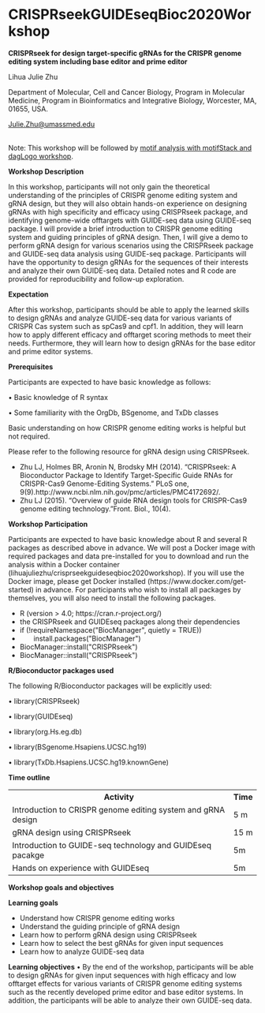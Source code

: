 # CRISPRseekGUIDEseqBioc2020Workshop

<b>CRISPRseek for design target-specific gRNAs for the CRISPR genome editing system including base editor and prime editor </b>

Lihua Julie Zhu

Department of Molecular, Cell and Cancer Biology, Program in Molecular Medicine, Program in Bioinformatics and Integrative Biology, Worcester, MA, 01655, USA.

Julie.Zhu@umassmed.edu

<br>Note: This workshop will be followed by [motif analysis with motifStack and dagLogo workshop](https://github.com/jianhong/Bioc2020workshop).

<b>Workshop Description</b>

In this workshop, participants will not only gain the theoretical understanding of the principles of CRISPR genome editing system and gRNA design, but they will also obtain hands-on experience on designing gRNAs with high specificity and efficacy using CRISPRseek package, and identifying genome-wide offtargets with GUIDE-seq data using GUIDE-seq package. I will provide a brief introduction to CRISPR genome editing system and guiding principles of gRNA design. Then, I will give a demo to perform gRNA design for various scenarios using the CRISPRseek package and GUIDE-seq data analysis using GUIDE-seq package. Participants will have the opportunity to design gRNAs for the sequences of their interests and analyze their own GUIDE-seq data. Detailed notes and R code are provided for reproducibility and follow-up exploration. 

<b>Expectation</b>

After this workshop, participants should be able to apply the learned skills to design gRNAs and analyze GUIDE-seq data for various variants of CRISPR Cas system such as spCas9 and cpf1. In addition, they will learn how to apply different efficacy and offtarget scoring methods to meet their needs. Furthermore, they will learn how to design gRNAs for the base editor and prime editor systems.

<b>Prerequisites</b>

<p>Participants are expected to have basic knowledge as follows:</p>
<p>•	Basic knowledge of R syntax</p>
<p>•	Some familiarity with the OrgDb, BSgenome, and TxDb classes</p>

Basic understanding on how CRISPR genome editing works is helpful but not required.

<p>Please refer to the following resource for gRNA design using CRISPRseek.</p>

<ul><li>Zhu LJ, Holmes BR, Aronin N, Brodsky MH (2014). “CRISPRseek: A Bioconductor Package to Identify Target-Specific Guide RNAs for CRISPR-Cas9 Genome-Editing Systems.” PLoS one, 9(9).http://www.ncbi.nlm.nih.gov/pmc/articles/PMC4172692/. </li>

<li>Zhu LJ (2015). “Overview of guide RNA design tools for CRISPR-Cas9 genome editing technology.”Front. Biol., 10(4).</li></ul>

<b>Workshop Participation</b>

<p>Participants are expected to have basic knowledge about R and several R packages as described above in advance. We will post a Docker image with required packages and data pre-installed for you to download and run the analysis within a Docker container (lihuajuliezhu/crisprseekguideseqbioc2020workshop). If you will use the Docker image, please get Docker installed (https://www.docker.com/get-started) in advance. For participants who wish to install all packages by themselves, you will also need to install the following packages.
<ul><li>R (version > 4.0; https://cran.r-project.org/)</li>
<li>the CRISPRseek and GUIDEseq packages along their dependencies</li>
<li>if (!requireNamespace("BiocManager", quietly = TRUE))</li>
<li>&nbsp;&nbsp;&nbsp;&nbsp;&nbsp;&nbsp;	    install.packages("BiocManager")</li>
<li>BiocManager::install("CRISPRseek")</li>
<li>BiocManager::install("CRISPRseek")</li></ul>

<b>R/Bioconductor packages used</b>

<p>The following R/Bioconductor packages will be explicitly used:<p>
<p>• library(CRISPRseek)</p>
<p>• library(GUIDEseq)</p>
<p>• library(org.Hs.eg.db)</p>
<p>• library(BSgenome.Hsapiens.UCSC.hg19)</p>
<p>• library(TxDb.Hsapiens.UCSC.hg19.knownGene)</p>

<b>Time outline</b>
<table><th>Activity</th><th>Time</th>
  <tr><td>Introduction to CRISPR genome editing system and gRNA design</td><td>5 m</td></tr>
<tr><td>gRNA design using CRISPRseek</td><td> 15 m</td></tr>
  <tr><td>Introduction to GUIDE-seq technology and GUIDEseq pacakge </td><td>5m</td></tr>
  <tr><td>Hands on experience with GUIDEseq</td><td>5m</td></tr>
</table>
<b>Workshop goals and objectives</b>

<b>Learning goals</b>
<ul>
  <li>	Understand how CRISPR genome editing works </li>
<li>	Understand the guiding principle of gRNA design</li>
<li>	Learn how to perform gRNA design using CRISPRseek</li>
<li>	Learn how to select the best gRNAs for given input sequences</li>
  <li>	Learn how to analyze GUIDE-seq data</li>
</ul>
<b>Learning objectives</b>
•	By the end of the workshop, participants will be able to design gRNAs for given input sequences with high efficacy and low offtarget effects for various variants of CRISPR genome editing systems such as the recently developed prime editor and base editor systems. In addition, the participants will be able to analyze their own GUIDE-seq data.
